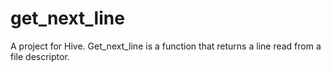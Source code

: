 # get_next_line
A project for Hive. Get_next_line is a function that returns a line read from a file descriptor.
